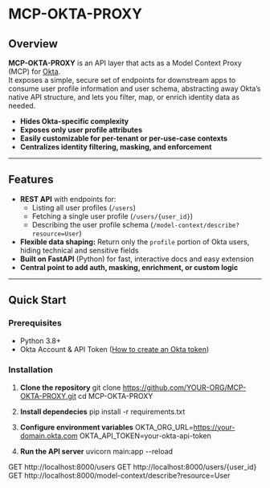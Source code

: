 # MCP-OKTA-PROXY

## Overview

**MCP-OKTA-PROXY** is an API layer that acts as a Model Context Proxy (MCP) for [Okta](https://okta.com/).  
It exposes a simple, secure set of endpoints for downstream apps to consume user profile information and user schema, abstracting away Okta’s native API structure, and lets you filter, map, or enrich identity data as needed.

- **Hides Okta-specific complexity**
- **Exposes only user profile attributes**
- **Easily customizable for per-tenant or per-use-case contexts**
- **Centralizes identity filtering, masking, and enforcement**

---

## Features

- **REST API** with endpoints for:
  - Listing all user profiles (`/users`)
  - Fetching a single user profile (`/users/{user_id}`)
  - Describing the user profile schema (`/model-context/describe?resource=User`)
- **Flexible data shaping:** Return only the `profile` portion of Okta users, hiding technical and sensitive fields
- **Built on FastAPI** (Python) for fast, interactive docs and easy extension
- **Central point to add auth, masking, enrichment, or custom logic**

---

## Quick Start

### Prerequisites

- Python 3.8+
- Okta Account & API Token ([How to create an Okta token](https://developer.okta.com/docs/guides/create-an-api-token/overview/))

### Installation

1. **Clone the repository**
   git clone https://github.com/YOUR-ORG/MCP-OKTA-PROXY.git
   cd MCP-OKTA-PROXY
2. **Install dependecies**
    pip install -r requirements.txt

3. **Configure environment variables**
    OKTA_ORG_URL=https://your-domain.okta.com
    OKTA_API_TOKEN=your-okta-api-token
4. **Run the API server**
   uvicorn main:app --reload


GET http://localhost:8000/users
GET http://localhost:8000/users/{user_id}
GET http://localhost:8000/model-context/describe?resource=User
